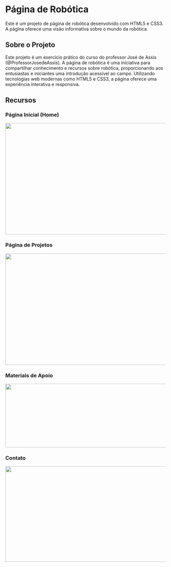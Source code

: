 # Página de Robótica

Este é um projeto de página de robótica desenvolvido com HTML5 e CSS3. A página oferece uma visão informativa sobre o mundo da robótica.

## Sobre o Projeto

Este projeto é um exercício prático do curso do professor José de Assis (@ProfessorJosedeAssis).
A página de robótica é uma iniciativa para compartilhar conhecimento e recursos sobre robótica, proporcionando aos entusiastas e iniciantes uma introdução acessível ao campo. Utilizando tecnologias web modernas como HTML5 e CSS3, a página oferece uma experiência interativa e responsiva.

## Recursos

### Página Inicial (Home)
<img src="https://github.com/GuilhermeAlvesTeixeira/Robotica-Pratica/assets/117122019/6f3c8635-4b47-484a-80cc-518a5dd8ae65" width="600" height="350">

### Página de Projetos
<img src="https://github.com/GuilhermeAlvesTeixeira/Robotica-Pratica/assets/117122019/793bd6c6-1378-41f2-9cd5-aabff5698f0c" width="600" height="350">

### Materiais de Apoio
<img src="https://github.com/GuilhermeAlvesTeixeira/Robotica-Pratica/assets/117122019/6c38d1ba-fbca-4e80-a3a1-2db5ffc2aa1c" width="600" height="200">

### Contato
<img src="https://github.com/GuilhermeAlvesTeixeira/Robotica-Pratica/assets/117122019/0575e7a2-94da-47f9-b9b6-4696296ebd37" width="600" height="300">

